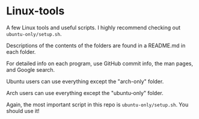 
# Linux-tools

A few Linux tools and useful scripts. I highly recommend checking out `ubuntu-only/setup.sh`.



Descriptions of the contents of the folders are found in a README.md in each folder.

For detailed info on each program, use GitHub commit info, the man pages, and Google search.

Ubuntu users can use everything except the "arch-only" folder.

Arch users can use everything except the "ubuntu-only" folder.

Again, the most important script in this repo is `ubuntu-only/setup.sh`. You should use it!
